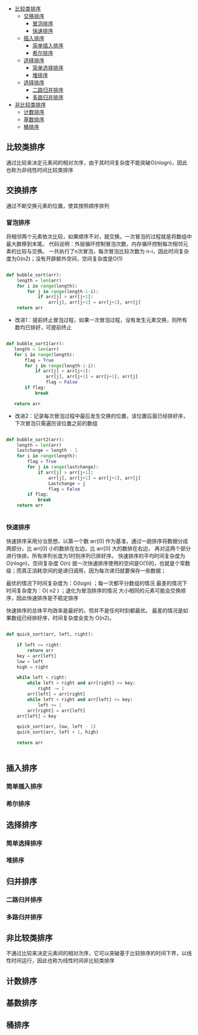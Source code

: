 <!-- GFM-TOC -->
* <a href="#比较类排序">比较类排序</a>
  * <a href="#交换排序">交换排序</a>
    * <a href="#冒泡排序">冒泡排序</a>
    * <a href="#快速排序">快速排序</a>
  * <a href="#插入排序">插入排序</a>
    * <a href="#简单插入排序">简单插入排序</a>
    * <a href="#希尔排序">希尔排序</a>
  * <a href="#选择排序">选择排序</a>
    * <a href="#简单选择排序">简单选择排序</a>
    * <a href="#堆排序">堆排序</a>
  * <a href="#归并排序">选择排序</a>
    * <a href="#二路归并排序">二路归并排序</a>
    * <a href="#多路归并排序">多路归并排序</a>
* <a href="#非比较类排序">非比较类排序</a>
  * <a href="#计数排序">计数排序</a>
  * <a href="#基数排序">基数排序</a>
  * <a href="#桶排序">桶排序</a>
<!-- GFM-TOC -->


## <a name="比较类排序">比较类排序</a>
通过比较来决定元素间的相对次序，由于其时间复杂度不能突破O(nlogn)，因此也称为非线性时间比较类排序
## <a name="交换排序">交换排序</a>
通过不断交换元素的位置，使其按照顺序排列
### <a name="冒泡排序">冒泡排序</a>
将相邻两个元素依次比较，如果顺序不对，就交换。一次冒泡的过程就是将数组中最大数移到末尾。
代码说明：外层循环控制冒泡次数，内存循环控制每次相邻元素的比较与交换。
一共执行了n次冒泡，每次冒泡比较次数为 n-i，因此时间复杂度为O(n2)；没有开辟额外空间，空间复杂度是O(1)
```python

def bubble_sort(arr):
    length = len(arr)
    for i in range(length):
        for j in range(length-1-i):
            if arr[j] > arr[j+1]:
                arr[j], arr[j+1] = arr[j+1], arr[j]
    return arr

 ```
 * 改进1：提前终止冒泡过程，如果一次冒泡过程，没有发生元素交换，则所有数均已排好，可提前终止
 ```python
 
 def bubble_sort1(arr):
    length = len(arr)
    for i in range(length):
        flag = True
        for j in range(length-1-i):
            if arr[j] > arr[j+1]:
                arr[j], arr[j+1] = arr[j+1], arr[j]
                flag = False
        if flag:
            break

    return arr
 ```
 * 改进2：记录每次冒泡过程中最后发生交换的位置，该位置后面已经排好序，下次冒泡只需遍历该位置之前的数组
```python

def bubble_sort2(arr):
    length = len(arr)
    lastchange = length - 1
    for i in range(length):
        flag = True
        for j in range(lastchange):
            if arr[j] > arr[j+1]:
                arr[j], arr[j+1] = arr[j+1], arr[j]
                Lastchange = j
                flag = False
        if flag:
            break
    return arr
    
```
### <a name="快速排序">快速排序</a>
快速排序采用分治思想，以第一个数 arr[0] 作为基准，通过一趟排序将数据分成两部分，比 arr[0] 小的数排在左边，比 arr[0] 大的数排在右边，
再对这两个部分进行快排。所有序列长度为1时则序列已排好序。
快速排序的平均时间复杂度为 O(nlogn)，空间复杂度 O(n)
就一次快速排序使用的空间是O(1)的，也就是个常数级；而真正消耗空间的是递归调用，因为每次递归就要保存一些数据；

最优的情况下时间复杂度为：O(logn) ；每一次都平分数组的情况
最差的情况下时间复杂度为：O( n2 ) ；退化为冒泡排序的情况
大小相同的元素可能会交换顺序，因此快速排序是不稳定排序

快速排序的总体平均效率是最好的，但并不是任何时刻都最优。 最差的情况是如果数组已经排好序，时间复杂度会变为 O(n2)。
```python

def quick_sort(arr, left, right):

    if left >= right:
        return arr
    key = arr[left]
    low = left
    high = right

    while left < right:
        while left < right and arr[right] >= key:
            right -= 1
        arr[left] = arr[right]
        while left < right and arr[left] <= key:
            left += 1
        arr[right] = arr[left]
    arr[left] = key

    quick_sort(arr, low, left - 1)
    quick_sort(arr, left + 1, high)

    return arr
    
```
## <a name="插入排序">插入排序</a>

### <a name="简单插入排序">简单插入排序</a>
### <a name="希尔排序">希尔排序</a>

## <a name="选择排序">选择排序</a>
### <a name="简单选择排序">简单选择排序</a>
### <a name="堆排序">堆排序</a>

## <a name="归并排序">归并排序</a>
### <a name="二路归并排序">二路归并排序</a>
### <a name="多路归并排序">多路归并排序</a>
## <a name="非比较类排序">非比较类排序</a>
不通过比较来决定元素间的相对次序，它可以突破基于比较排序的时间下界，以线性时间运行，因此也称为线性时间非比较类排序
## <a name="计数排序">计数排序</a>
## <a name="基数排序">基数排序</a>
## <a name="桶排序">桶排序</a>


